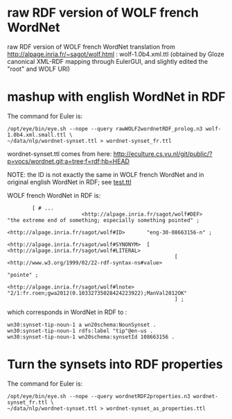 # raw RDF version of WOLF french WordNet

raw RDF version of WOLF french WordNet translation from http://alpage.inria.fr/~sagot/wolf.html : wolf-1.0b4.xml.ttl 
    (obtained by Gloze canonical XML-RDF mapping through EulerGUI,
    and slightly edited the "root" and WOLF URI)

# mashup with english WordNet in RDF

The command for Euler is:

    /opt/eye/bin/eye.sh --nope --query rawWOLF2wordnetRDF_prolog.n3 wolf-1.0b4.xml.small.ttl \
	~/data/nlp/wordnet-synset.ttl > wordnet-synset_fr.ttl

wordnet-synset.ttl comes from here: 
http://eculture.cs.vu.nl/git/public/?p=vocs/wordnet.git;a=tree;f=rdf;hb=HEAD 

NOTE: the ID is not exactly the same in WOLF french WordNet and in original english WordNet in RDF;
see 
[test.ttl](test.ttl)

WOLF french WordNet in RDF is:

            [ # ...
                            <http://alpage.inria.fr/sagot/wolf#DEF>      "the extreme end of something; especially something pointed" ;
                                        <http://alpage.inria.fr/sagot/wolf#ID>       "eng-30-08663156-n" ;
                                        <http://alpage.inria.fr/sagot/wolf#SYNONYM>  [ <http://alpage.inria.fr/sagot/wolf#LITERAL>
                                                          [ <http://www.w3.org/1999/02/22-rdf-syntax-ns#value>
                                                                    "pointe" ;
                                                            <http://alpage.inria.fr/sagot/wolf#lnote>  "2/1:fr.roen;gwa2012(0.10332735028424223922);ManVal2012OK"
                                                          ] ;
which corresponds in WordNet in RDF to :

	wn30:synset-tip-noun-1 a wn20schema:NounSynset .
	wn30:synset-tip-noun-1 rdfs:label "tip"@en-us .
	wn30:synset-tip-noun-1 wn20schema:synsetId 108663156 .

# Turn the synsets into RDF properties
The command for Euler is:

    /opt/eye/bin/eye.sh --nope --query wordnetRDF2properties.n3 wordnet-synset_fr.ttl \
	~/data/nlp/wordnet-synset.ttl > wordnet-synset_as_properties.ttl
